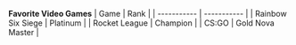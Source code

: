 **Favorite Video Games**
	| Game | Rank |
| ----------- | ----------- |
| Rainbow Six Siege | Platinum |
| Rocket League | Champion |
| CS:GO | Gold Nova Master |
